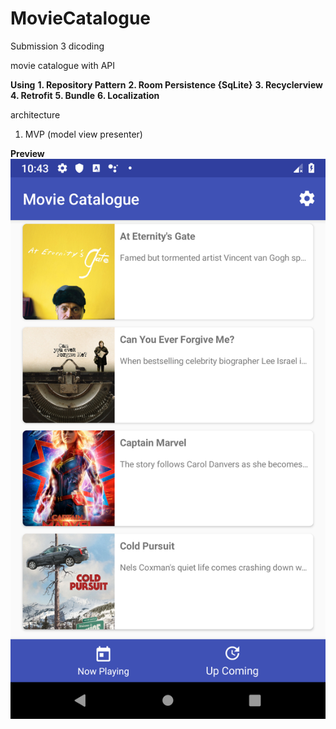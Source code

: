 # MovieCatalogue
Submission 3 dicoding 

movie catalogue with API

**Using**
**1. Repository Pattern**
**2. Room Persistence {SqLite}**
**3. Recyclerview**
**4. Retrofit**
**5. Bundle**
**6. Localization**


architecture
1. MVP (model view presenter)


**__Preview__**
![alt text](https://github.com/aminfaruq/MovieCatalogue/blob/master/app/src/main/res/drawable/Screenshot_1550634200.png)

